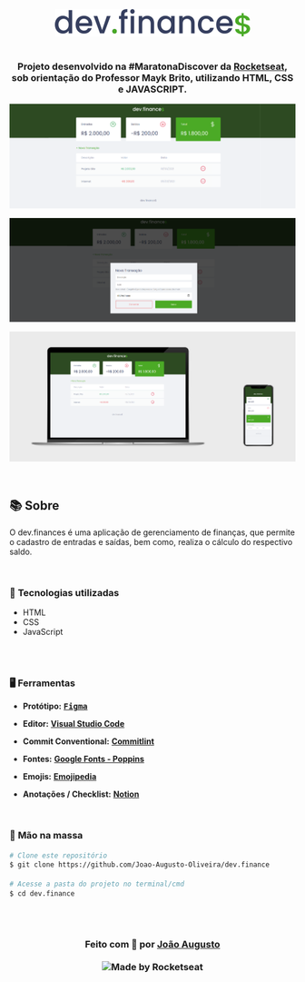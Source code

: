 <div align=center>

![PRINTS](./layout/logo.svg)
<br>
<br>

<h3>

Projeto desenvolvido na #MaratonaDiscover da [Rocketseat], sob orientação do Professor Mayk Brito, utilizando **HTML**, **CSS** e **JAVASCRIPT**.

</h3>

![PRINTS](./layout/capa.png)

![PRINTS](./layout/modal.png)

![PRINTS](./layout/mockup.png)


</div>

<br>

## 📚 **Sobre**

O dev.finances é uma aplicação de gerenciamento de finanças, que permite o cadastro de entradas e saídas, bem como, realiza o cálculo do respectivo saldo.

<br>

### 📌  **Tecnologias utilizadas**
* HTML
* CSS
* JavaScript

<br>
<br>

### 🖥 **Ferramentas**

- **Protótipo:** **<kbd>[Figma](https://www.figma.com/file/QvsBEIf0QdKlPBdwzQXMsZ/dev.finance%24-Maratona-Discover-(Copy)?node-id=1%3A863)</kbd>** 
- **Editor:** **[Visual Studio Code](https://code.visualstudio.com/)** 
- **Commit Conventional:** **[Commitlint]**
- **Fontes:** **[Google Fonts - Poppins](https://fonts.google.com/specimen/Poppins?query=Poppins)**
- **Emojis:** **[Emojipedia](https://emojipedia.org/)** 

- **Anotações / Checklist:** **[Notion](https://www.notion.so/)**

<br>

### 🚀 **Mão na massa**

```bash
# Clone este repositório
$ git clone https://github.com/Joao-Augusto-Oliveira/dev.finance

# Acesse a pasta do projeto no terminal/cmd
$ cd dev.finance

```

<br>
<br>

<h3 align="center">
Feito com 💜 por <a href="https://www.linkedin.com/in/joão-augusto-oliveira-dos-santos-9b0693195">João Augusto</a>
<br><br>

  <img alt="Made by Rocketseat" src="https://img.shields.io/badge/made%20by-Rocketseat-%237519C1">
</a>
</h3>

<!-- Links -->

[Rocketseat]: https://rocketseat.com.br/

[Commitlint]: https://github.com/conventional-changelog/commitlint

